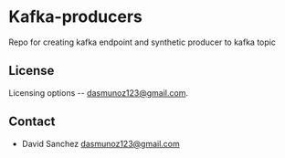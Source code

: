 # Kafka-producers
Repo for creating kafka endpoint and synthetic producer to kafka topic

## License
Licensing options -- [dasmunoz123@gmail.com](mailto:dasmunoz123@gmail.com).

## Contact
- David Sanchez <dasmunoz123@gmail.com>